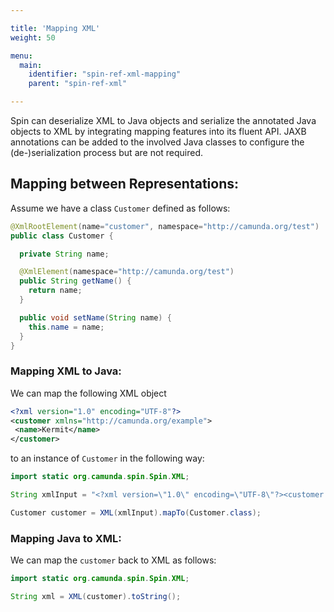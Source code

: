 ```yaml
---

title: 'Mapping XML'
weight: 50

menu:
  main:
    identifier: "spin-ref-xml-mapping"
    parent: "spin-ref-xml"

---
```


Spin can deserialize XML to Java objects and serialize the annotated Java objects to XML by integrating mapping features into its fluent API. JAXB annotations can be added to the involved Java classes to configure the (de-)serialization process but are not required.

## Mapping between Representations:

Assume we have a class `Customer` defined as follows:

```java
@XmlRootElement(name="customer", namespace="http://camunda.org/test")
public class Customer {

  private String name;

  @XmlElement(namespace="http://camunda.org/test")
  public String getName() {
    return name;
  }

  public void setName(String name) {
    this.name = name;
  }
}
```

### Mapping XML to Java:

We can map the following XML object

 ```xml
<?xml version="1.0" encoding="UTF-8"?>
<customer xmlns="http://camunda.org/example">
  <name>Kermit</name>
</customer>
 ```

 to an instance of `Customer` in the following way:

```java
import static org.camunda.spin.Spin.XML;

String xmlInput = "<?xml version=\"1.0\" encoding=\"UTF-8\"?><customer xmlns=\"http://camunda.org/example\"><name>Kermit</name></customer>";

Customer customer = XML(xmlInput).mapTo(Customer.class);
```

### Mapping Java to XML:

We can map the `customer` back to XML as follows:

```java
import static org.camunda.spin.Spin.XML;

String xml = XML(customer).toString();
```
